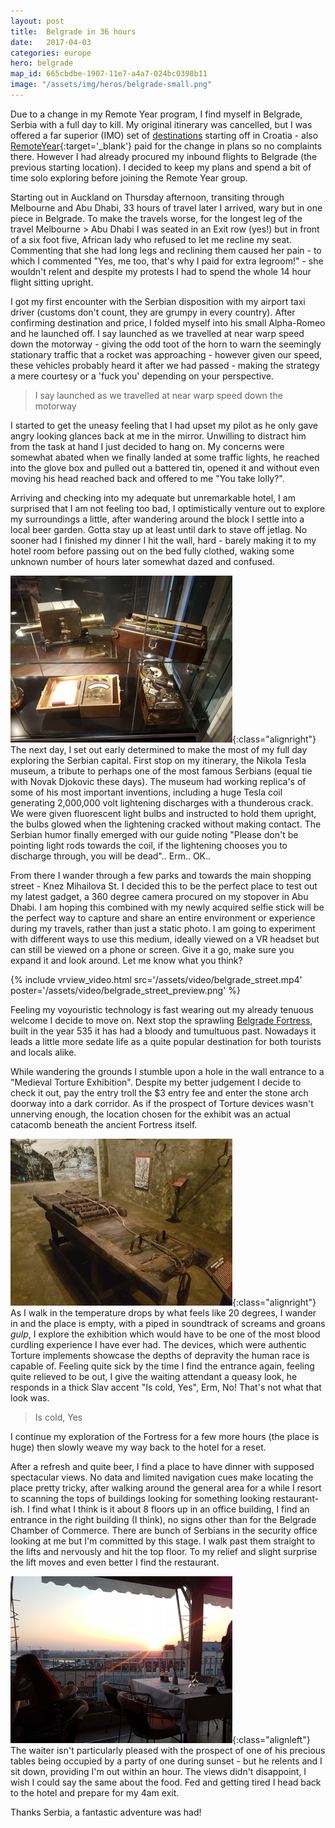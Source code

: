```yaml
---
layout: post
title:  Belgrade in 36 hours
date:   2017-04-03
categories: europe
hero: belgrade
map_id: 665cbdbe-1907-11e7-a4a7-024bc0398b11
image: "/assets/img/heros/belgrade-small.png"
---
```


Due to a change in my Remote Year program, I find myself in Belgrade, Serbia with a full day to kill. My original itinerary was cancelled, but I was offered a far superior (IMO) set of [destinations](/the_plan) starting off in Croatia - also [RemoteYear](http://remoteyear.com/){:target='\_blank'} paid for the change in plans so no complaints there. However I had already procured my inbound flights to Belgrade (the previous starting location). I decided to keep my plans and spend a bit of time solo exploring before joining the Remote Year group.

Starting out in Auckland on Thursday afternoon, transiting through Melbourne and Abu Dhabi, 33 hours of travel later I arrived, wary but in one piece in Belgrade. To make the travels worse, for the longest leg of the travel Melbourne > Abu Dhabi I was seated in an Exit row (yes!) but in front of a six foot five, African lady who refused to let me recline my seat. Commenting that she had long legs and reclining them caused her pain - to which I commented "Yes, me too, that's why I paid for extra legroom!" - she wouldn't relent and despite my protests I had to spend the whole 14 hour flight sitting upright.

I got my first encounter with the Serbian disposition with my airport taxi driver (customs don't count, they are grumpy in every country). After confirming destination and price, I folded myself into his small Alpha-Romeo and he launched off. I say launched as we travelled at near warp speed down the motorway - giving the odd toot of the horn to warn the seemingly stationary traffic that a rocket was approaching - however given our speed, these vehicles probably heard it after we had passed - making the strategy a mere courtesy or a 'fuck you' depending on your perspective.

> I say launched as we travelled at near warp speed down the motorway

I started to get the uneasy feeling that I had upset my pilot as he only gave angry looking glances back at me in the mirror. Unwilling to distract him from the task at hand I just decided to hang on. My concerns were somewhat abated when we finally landed at some traffic lights, he reached into the glove box and pulled out a battered tin, opened it and without even moving his head reached back and offered to me "You take lolly?".

Arriving and checking into my adequate but unremarkable hotel, I am surprised that I am not feeling too bad, I optimistically venture out to explore my surroundings a little, after wandering around the block I settle into a local beer garden. Gotta stay up at least until dark to stave off jetlag. No sooner had I finished my dinner I hit the wall, hard - barely making it to my hotel room before passing out on the bed fully clothed, waking some unknown number of hours later somewhat dazed and confused.

![Some of Tesla's original kit](/assets/img/posts/tesla.png){:class="alignright"} The next day, I set out early determined to make the most of my full day exploring the Serbian capital. First stop on my itinerary, the Nikola Tesla museum, a tribute to perhaps one of the most famous Serbians (equal tie with Novak Djokovic these days). The museum had working replica's of some of his most important inventions, including a huge Tesla coil generating 2,000,000 volt lightening discharges with a thunderous crack. We were given fluorescent light bulbs and instructed to hold them upright, the bulbs glowed when the lightening cracked without making contact. The Serbian humor finally emerged with our guide noting "Please don't be pointing light rods towards the coil, if the lightening chooses you to discharge through, you will be dead".. Erm.. OK..

From there I wander through a few parks and towards the main shopping street - Knez Mihailova St. I decided this to be the perfect place to test out my latest gadget, a 360 degree camera procured on my stopover in Abu Dhabi. I am hoping this combined with my newly acquired selfie stick will be the perfect way to capture and share an entire environment or experience during my travels, rather than just a static photo. I am going to experiment with different ways to use this medium, ideally viewed on a VR headset but can still be viewed on a phone or screen. Give it a go, make sure you expand it and look around. Let me know what you think?

{% include vrview_video.html src='/assets/video/belgrade_street.mp4' poster='/assets/video/belgrade_street_preview.png' %}

Feeling my voyouristic technology is fast wearing out my already tenuous welcome I decide to move on. Next stop the sprawling [Belgrade Fortress](https://en.wikipedia.org/wiki/Belgrade_Fortress), built in the year 535 it has had a bloody and tumultuous past. Nowadays it leads a little more sedate life as a quite popular destination for both tourists and locals alike.

While wandering the grounds I stumble upon a hole in the wall entrance to a "Medieval Torture Exhibition". Despite my better judgement I decide to check it out, pay the entry troll the $3 entry fee and enter the stone arch doorway into a dark corridor. As if the prospect of Torture devices wasn't unnerving enough, the location chosen for the exhibit was an actual catacomb beneath the ancient Fortress itself.

![That doesn't look comfortable](/assets/img/posts/rack.png){:class="alignright"} As I walk in the temperature drops by what feels like 20 degrees, I wander in and the place is empty, with a piped in soundtrack of screams and groans *gulp*, I explore the exhibition which would have to be one of the most blood curdling experience I have ever had. The devices, which were authentic Torture implements showcase the depths of depravity the human race is capable of. Feeling quite sick by the time I find the entrance again, feeling quite relieved to be out, I give the waiting attendant a queasy look, he responds in a thick Slav accent "Is cold, Yes", Erm, No! That's not what that look was.

> Is cold, Yes

I continue my exploration of the Fortress for a few more hours (the place is huge) then slowly weave my way back to the hotel for a reset.

After a refresh and quite beer, I find a place to have dinner with supposed spectacular views. No data and limited navigation cues make locating the place pretty tricky, after walking around the general area for a while I resort to scanning the tops of buildings looking for something looking restaurant-ish. I find what I think is it about 8 floors up in an office building, I find an entrance in the right building (I think), no signs other than for the Belgrade Chamber of Commerce. There are bunch of Serbians in the security office looking at me but I'm committed by this stage. I walk past them straight to the lifts and nervously and hit the top floor. To my relief and slight surprise the lift moves and even better I find the restaurant.

![What a view](/assets/img/posts/rooftop_belgrade.png){:class="alignleft"} The waiter isn't particularly pleased with the prospect of one of his precious tables being occupied by a party of one during sunset - but he relents and I sit down, providing I'm out within an hour. The views didn't disappoint, I wish I could say the same about the food. Fed and getting tired I head back to the hotel and prepare for my 4am exit.

Thanks Serbia, a fantastic adventure was had!
